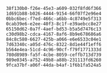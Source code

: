
                38f130b0-f26e-45e3-a609-032f8fd6f366
                1d691b88-b026-4444-9154-66f07f2e96e4
                0bbc6bec-f7ed-466c-a6bb-4c8749e5f313
                0cab39e6-e2ee-40f3-8c1f-e39aebcc8e27
                65150d62-0a7f-4aef-bd53-b5a5d7476c13
                c30d98b2-cdca-4167-8af6-8b9e678686a6
                84c8c580-6627-425b-a066-e6e6533c04e1
                7d63340c-a05d-476c-8322-8d1e44f1eff6
                b564e4ea-51cd-4c96-90cf-f79f1771333d
                780d8989-fa5f-4cbe-8059-ceffb713d739
                989e0345-a752-49b8-a88b-231113fd6260
                9fca37bf-a06f-44da-b4af-1f6b1fa524a5
                